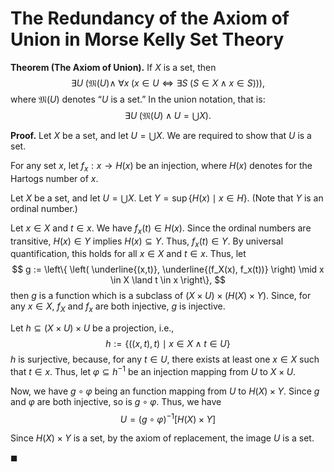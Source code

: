 # The Redundancy of the Axiom of Union in Morse Kelly Set Theory

**Theorem (The Axiom of Union).** If $X$ is a set, then
$$
\exists U\; (\mathfrak{M}(U) \land \; \forall x \; (x \in U \Leftrightarrow \exists S \; (S \in X \land x \in S) )),
$$
where $\mathfrak{M}(U)$ denotes “$U$ is a set.” In the union notation, that is:
$$
\exists U\; \left(\mathfrak{M}(U) \land U = \bigcup X\right).
$$

**Proof.** Let $X$ be a set, and let $U = \bigcup X$. We are required to show that $U$ is a set.

For any set $x$, let $f_x : x \to H(x)$ be an injection, where $H(x)$ denotes for the Hartogs number of $x$.

Let $X$ be a set, and let $U = \bigcup X$. Let $Y = \sup \{ H(x) \mid x \in H \}$. (Note that $Y$ is an ordinal number.) 

Let $x \in X$ and $t \in x$. We have $f_x(t) \in H(x)$. Since the ordinal numbers are transitive, $H(x) \in Y$ implies $H(x) \subseteq Y$. Thus, $f_x(t) \in Y$. By universal quantification, this holds for all $x \in X$ and $t \in x$. Thus, let
$$
g := \left\{ \left( \underline{(x,t)}, \underline{(f_X(x), f_x(t))} \right) \mid x \in X \land t \in x \right\},
$$
then $g$ is a function which is a subclass of $(X \times U) \times (H(X) \times Y)$. Since, for any $x \in X$, $f_X$ and $f_x$ are both injective, $g$ is injective.

Let $h \subseteq (X \times U) \times U$ be a projection, i.e.,
$$
h := \left\{ ((x,t),t) \mid x \in X \land t \in U \right\}
$$
$h$ is surjective, because, for any $t \in U$, there exists at least one $x \in X$ such that $t \in x$. Thus, let $\varphi \subseteq h^{-1}$ be an injection mapping from $U$ to $X \times U$.

Now, we have $g \circ \varphi$ being an function mapping from $U$ to $H(X) \times Y$. Since $g$ and $\varphi$ are both injective, so is $g \circ \varphi$. Thus, we have
$$
U = (g \circ \varphi)^{-1}[H(X) \times Y]
$$

Since $H(X) \times Y$ is a set, by the axiom of replacement, the image $U$ is a set.

$\blacksquare$



